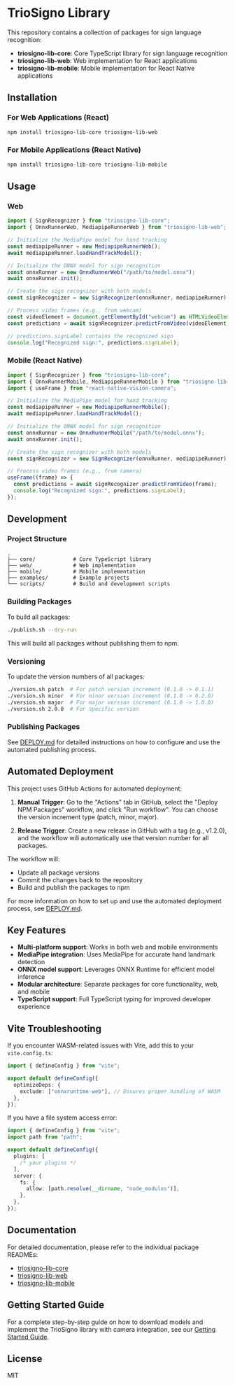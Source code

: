 # TrioSigno Library

This repository contains a collection of packages for sign language recognition:

- **triosigno-lib-core**: Core TypeScript library for sign language recognition
- **triosigno-lib-web**: Web implementation for React applications
- **triosigno-lib-mobile**: Mobile implementation for React Native applications

## Installation

### For Web Applications (React)

```bash
npm install triosigno-lib-core triosigno-lib-web
```

### For Mobile Applications (React Native)

```bash
npm install triosigno-lib-core triosigno-lib-mobile
```

## Usage

### Web

```typescript
import { SignRecognizer } from "triosigno-lib-core";
import { OnnxRunnerWeb, MediapipeRunnerWeb } from "triosigno-lib-web";

// Initialize the MediaPipe model for hand tracking
const mediapipeRunner = new MediapipeRunnerWeb();
await mediapipeRunner.loadHandTrackModel();

// Initialize the ONNX model for sign recognition
const onnxRunner = new OnnxRunnerWeb("/path/to/model.onnx");
await onnxRunner.init();

// Create the sign recognizer with both models
const signRecognizer = new SignRecognizer(onnxRunner, mediapipeRunner);

// Process video frames (e.g., from webcam)
const videoElement = document.getElementById("webcam") as HTMLVideoElement;
const predictions = await signRecognizer.predictFromVideo(videoElement);

// predictions.signLabel contains the recognized sign
console.log("Recognized sign:", predictions.signLabel);
```

### Mobile (React Native)

```typescript
import { SignRecognizer } from "triosigno-lib-core";
import { OnnxRunnerMobile, MediapipeRunnerMobile } from "triosigno-lib-mobile";
import { useFrame } from "react-native-vision-camera";

// Initialize the MediaPipe model for hand tracking
const mediapipeRunner = new MediapipeRunnerMobile();
await mediapipeRunner.loadHandTrackModel();

// Initialize the ONNX model for sign recognition
const onnxRunner = new OnnxRunnerMobile("/path/to/model.onnx");
await onnxRunner.init();

// Create the sign recognizer with both models
const signRecognizer = new SignRecognizer(onnxRunner, mediapipeRunner);

// Process video frames (e.g., from camera)
useFrame((frame) => {
  const predictions = await signRecognizer.predictFromVideo(frame);
  console.log("Recognized sign:", predictions.signLabel);
});
```

## Development

### Project Structure

```
.
├── core/            # Core TypeScript library
├── web/             # Web implementation
├── mobile/          # Mobile implementation
├── examples/        # Example projects
└── scripts/         # Build and development scripts
```

### Building Packages

To build all packages:

```bash
./publish.sh --dry-run
```

This will build all packages without publishing them to npm.

### Versioning

To update the version numbers of all packages:

```bash
./version.sh patch  # For patch version increment (0.1.0 -> 0.1.1)
./version.sh minor  # For minor version increment (0.1.0 -> 0.2.0)
./version.sh major  # For major version increment (0.1.0 -> 1.0.0)
./version.sh 2.0.0  # For specific version
```

### Publishing Packages

See [DEPLOY.md](DEPLOY.md) for detailed instructions on how to configure and use the automated publishing process.

## Automated Deployment

This project uses GitHub Actions for automated deployment:

1. **Manual Trigger**: Go to the "Actions" tab in GitHub, select the "Deploy NPM Packages" workflow, and click "Run workflow". You can choose the version increment type (patch, minor, major).

2. **Release Trigger**: Create a new release in GitHub with a tag (e.g., v1.2.0), and the workflow will automatically use that version number for all packages.

The workflow will:

- Update all package versions
- Commit the changes back to the repository
- Build and publish the packages to npm

For more information on how to set up and use the automated deployment process, see [DEPLOY.md](DEPLOY.md).

## Key Features

- **Multi-platform support**: Works in both web and mobile environments
- **MediaPipe integration**: Uses MediaPipe for accurate hand landmark detection
- **ONNX model support**: Leverages ONNX Runtime for efficient model inference
- **Modular architecture**: Separate packages for core functionality, web, and mobile
- **TypeScript support**: Full TypeScript typing for improved developer experience

## Vite Troubleshooting

If you encounter WASM-related issues with Vite, add this to your `vite.config.ts`:

```typescript
import { defineConfig } from "vite";

export default defineConfig({
  optimizeDeps: {
    exclude: ["onnxruntime-web"], // Ensures proper handling of WASM
  },
});
```

If you have a file system access error:

```typescript
import { defineConfig } from "vite";
import path from "path";

export default defineConfig({
  plugins: [
    /* your plugins */
  ],
  server: {
    fs: {
      allow: [path.resolve(__dirname, "node_modules")],
    },
  },
});
```

## Documentation

For detailed documentation, please refer to the individual package READMEs:

- [triosigno-lib-core](./core/README.md)
- [triosigno-lib-web](./web/README.md)
- [triosigno-lib-mobile](./mobile/README.md)

## Getting Started Guide

For a complete step-by-step guide on how to download models and implement the TrioSigno library with camera integration, see our [Getting Started Guide](./GETTING_STARTED.md).

## License

MIT
